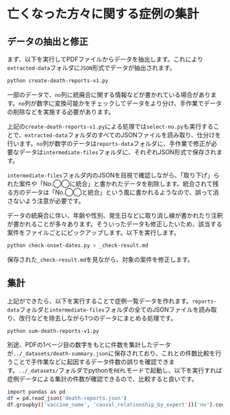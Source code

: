 # 亡くなった方々に関する症例の集計

## データの抽出と修正

まず、以下を実行してPDFファイルからデータを抽出します。これにより`extracted-data`フォルダに`JSON`形式でデータが抽出されます。

```sh
python create-death-reports-v1.py
```

一部のデータで、`no`列に統廃合に関する情報などが書かれている場合があります。`no`列が数字に変換可能かをチェックしてデータをより分け、手作業でデータの削除などを実施する必要があります。

上記の`create-death-reports-v1.py`による処理では`select-no.py`も実行することで、`extracted-data`フォルダのすべてのJSONファイルを読み取り、仕分けを行います。`no`列が数字のデータは`reports-data`フォルダに、手作業で修正が必要なデータは`intermediate-files`フォルダに、それぞれJSON形式で保存されます。

`intermediate-files`フォルダ内のJSONを目視で確認しながら、「取り下げ」られた案件や「No.◯◯に統合」と書かれたデータを削除します。統合されて残る方のデータは「No.◯◯と統合」という風に書かれるようなので、誤って消さないよう注意が必要です。

データの統廃合に伴い、年齢や性別、発生日などに取り消し線が書かれたり注釈が書かれることが多々あります。そういったデータも修正したいため、該当する案件をファイルごとにピックアップします。以下を実行します。

```sh
python check-onset-dates.py > _check-result.md
```

保存された`_check-result.md`を見ながら、対象の案件を修正します。

## 集計

上記ができたら、以下を実行することで症例一覧データを作れます。`reports-data`フォルダと`intermediate-files`フォルダの全てのJSONファイルを読み取り、改行などを除去しながら1つのデータにまとめる処理です。

```sh
python sum-death-reports-v1.py
```

別途、PDFの1ページ目の数字をもとに件数を集計したデータが`../_datasets/death-summary.json`に保存されており、これとの件数比較を行うことで手作業などに起因するデータ件数の誤りを確認できます。`../_datasets/`フォルダでpythonを`REPL`モードで起動し、以下を実行すれば症例データによる集計の件数が確認できるので、比較すると良いです。

```sh
import pandas as pd
df = pd.read_json('death-reports.json')
df.groupby(['vaccine_name', 'causal_relationship_by_expert'])['no'].count()
```
